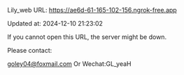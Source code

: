 Lily_web URL: https://ae6d-61-165-102-156.ngrok-free.app

Updated at: 2024-12-10 21:23:02

If you cannot open this URL, the server might be down.

Please contact: 

goley04@foxmail.com Or Wechat:GL_yeaH